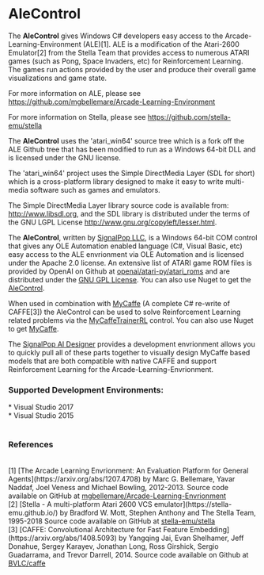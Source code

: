 # AleControl
The <b>AleControl</b> gives Windows C# developers easy access to the Arcade-Learning-Environment (ALE)[1].  ALE is a modification of the Atari-2600 Emulator[2] from the Stella Team that provides access to numerous ATARI 
games (such as Pong, Space Invaders, etc) for Reinforcement Learning.  The games run actions provided by the user and produce their overall game visualizations and game state.

For more information on ALE, please see https://github.com/mgbellemare/Arcade-Learning-Environment

For more information on Stella, please see https://github.com/stella-emu/stella

The <b>AleControl</b> uses the 'atari_win64' source tree which is a fork off the ALE Github tree that has been modified to run as a Windows 64-bit DLL and is licensed under the GNU license. 

The 'atari_win64' project uses the Simple DirectMedia Layer (SDL for short) which is a cross-platform library designed to make it easy to write multi-media software such as games and emulators. 

The Simple DirectMedia Layer library source code is available from: http://www.libsdl.org, and the SDL library is distributed under the terms of
the GNU LGPL License http://www.gnu.org/copyleft/lesser.html.

The <b>AleControl</b>, written by <a href="https://www.signalpop.com">SignalPop LLC</a>, is a Windows 64-bit COM control that gives any OLE Automation enabled language (C#, Visual Basic, etc) easy access to the ALE envrionment via OLE Automation and is licensed under the Apache 2.0 license.  An extensive list of ATARI game ROM files is provided by OpenAI on Github at <a href="https://github.com/openai/atari-py/tree/master/atari_py/atari_roms">openai/atari-py/atari_roms</a> and are distributed under the <a href="https://github.com/openai/atari-py/blob/master/License.txt">GNU GPL License</a>.
You can also use Nuget to get the <a href="https://www.nuget.org/packages?q=AleControl">AleControl</a>.

When used in combination with <a href="https://github.com/mycaffe">MyCaffe</a> (A complete C# re-write of CAFFE[3]) the AleControl can be used to solve 
Reinforcement Learning related problems via the <a href="https://www.signalpop.com/wp-content/uploads/2018/09/myCaffe_with_RL_paper.v0.9.pdf">MyCaffeTrainerRL</a> control.
You can also use Nuget to get <a href="https://www.nuget.org/packages?q=MyCaffe">MyCaffe</a>.

The <a href="https://www.signalpop.com">SignalPop AI Designer</a> provides a development envrionment allows you to quickly pull all of these parts together to visually
design MyCaffe based models that are both compatible with native CAFFE and support Reinforcement Learning for the Arcade-Learning-Envrionment.

<h3>Supported Development Environments:</h3>
* Visual Studio 2017</br>
* Visual Studio 2015</br>
</br>
<h3>References</h3>
</br>
[1] [The Arcade Learning Envrionment: An Evaluation Platform for General Agents](https://arxiv.org/abs/1207.4708) by Marc G. Bellemare, 
Yavar Naddaf, Joel Veness and Michael Bowling, 2012-2013.  Source code available on GitHub at <a href="https://github.com/mgbellemare/Arcade-Learning-Environment">mgbellemare/Arcade-Learning-Envrionment</a>
</br>
[2] [Stella - A multi-platform Atari 2600 VCS emulator](https://stella-emu.github.io/) by Bradford W. Mott, Stephen Anthony and The Stella Team, 1995-2018
Source code available on GitHub at <a href="https://github.com/stella-emu/stella">stella-emu/stella</a>
</br>
[3] [CAFFE: Convolutional Architecture for Fast Feature Embedding](https://arxiv.org/abs/1408.5093) by Yangqing Jai, Evan Shelhamer, Jeff Donahue, 
Sergey Karayev, Jonathan Long, Ross Girshick, Sergio Guadarrama, and Trevor Darrell, 2014.  Source code available on Github at <a href="https://github.com/BVLC/caffe">BVLC/caffe</a>

